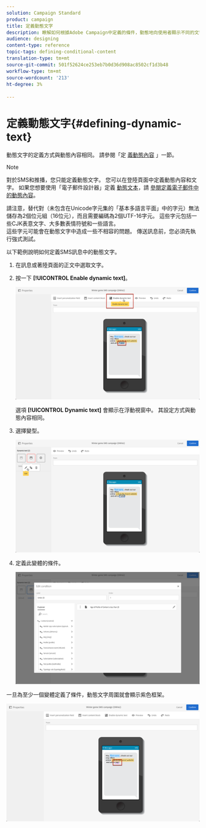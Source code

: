 ```yaml
---
solution: Campaign Standard
product: campaign
title: 定義動態文字
description: 瞭解如何根據Adobe Campaign中定義的條件，動態地向使用者顯示不同的文字。
audience: designing
content-type: reference
topic-tags: defining-conditional-content
translation-type: tm+mt
source-git-commit: 501f52624ce253eb7b0d36d908ac8502cf1d3b48
workflow-type: tm+mt
source-wordcount: '213'
ht-degree: 3%

---
```



# 定義動態文字{#defining-dynamic-text}

動態文字的定義方式與動態內容相同。 請參閱「定 [義動態內容](../../designing/using/personalization.md#defining-dynamic-content-in-an-email) 」一節。

>[!NOTE]
>
>對於SMS和推播，您只能定義動態文字。 您可以在登陸頁面中定義動態內容和文字。 如果您想要使用「電子郵件設計器」定義 [動態文本](../../designing/using/designing-content-in-adobe-campaign.md)，請 [參閱定義電子郵件中的動態內容](../../designing/using/personalization.md#defining-dynamic-content-in-an-email)。

請注意，替代對（未包含在Unicode字元集的「基本多語言平面」中的字元）無法儲存為2個位元組（16位元），而且需要編碼為2個UTF-16字元。 這些字元包括一些CJK表意文字、大多數表情符號和一些語言。
<br>這些字元可能會在動態文字中造成一些不相容的問題。 傳送訊息前，您必須先執行強式測試。


以下範例說明如何定義SMS訊息中的動態文字。

1. 在訊息或著陸頁面的正文中選取文字。
1. 按一下 **[!UICONTROL Enable dynamic text]**。

   ![](assets/dynamic_text_sms_1.png)

   選項 **[!UICONTROL Dynamic text]** 會顯示在浮動視窗中。 其設定方式與動態內容相同。

1. 選擇變型。

   ![](assets/dynamic_text_sms_2.png)

1. 定義此變體的條件。

   ![](assets/dynamic_text_sms_4.png)

一旦為至少一個變體定義了條件，動態文字周圍就會顯示紫色框架。

![](assets/dynamic_text_sms_3.png)
